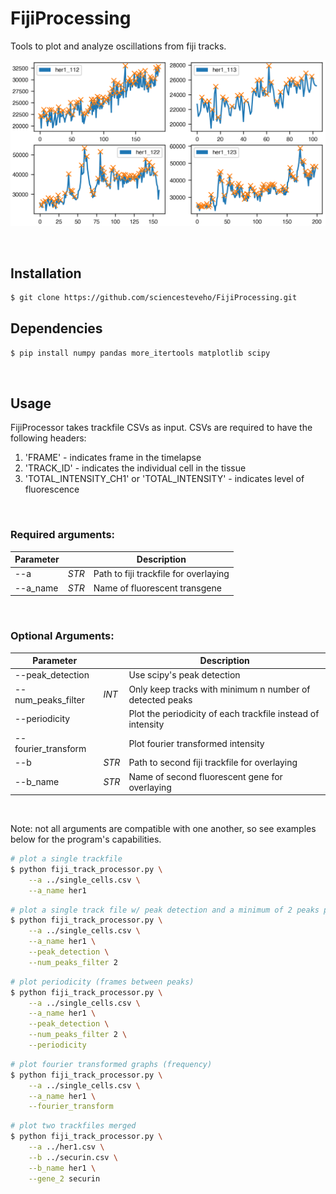 # FijiProcessing
Tools to plot and analyze oscillations from fiji tracks.
&nbsp;
<div align="center">
    <img src='images/plot_example.png'>
</div>

&nbsp;

## Installation

```sh
$ git clone https://github.com/sciencesteveho/FijiProcessing.git
```

## Dependencies

```sh
$ pip install numpy pandas more_itertools matplotlib scipy
```

&nbsp;

## Usage
FijiProcessor takes trackfile CSVs as input. CSVs are required to have the following headers:
1. 'FRAME' - indicates frame in the timelapse
2. 'TRACK_ID' - indicates the individual cell in the tissue
3. 'TOTAL_INTENSITY_CH1' or 'TOTAL_INTENSITY' - indicates level of fluorescence

&nbsp;

### Required arguments:
| Parameter     |       | Description                           |
|---------------|-------|---------------------------------------|
| --a | _STR_ | Path to fiji trackfile for overlaying |
| --a_name      | _STR_ | Name of fluorescent transgene         |

&nbsp;

### Optional Arguments:
| Parameter           |       | Description                                                 |
|---------------------|-------|-------------------------------------------------------------|
| --peak_detection    |       | Use scipy's peak detection                                  |
| --num_peaks_filter  | _INT_ | Only keep tracks with minimum n number of detected peaks    |
| --periodicity       |       | Plot the periodicity of each trackfile instead of intensity |
| --fourier_transform |       | Plot fourier transformed intensity                          |
| --b       | _STR_ | Path to second fiji trackfile for overlaying                |
| --b_name            | _STR_ | Name of second fluorescent gene for overlaying              |

&nbsp;

Note: not all arguments are compatible with one another, so see examples below for the program's capabilities.
```sh
# plot a single trackfile
$ python fiji_track_processor.py \
    --a ../single_cells.csv \
    --a_name her1 
```

```sh
# plot a single track file w/ peak detection and a minimum of 2 peaks per dataset
$ python fiji_track_processor.py \
    --a ../single_cells.csv \
    --a_name her1 \
    --peak_detection \
    --num_peaks_filter 2
```

```sh
# plot periodicity (frames between peaks)
$ python fiji_track_processor.py \
    --a ../single_cells.csv \
    --a_name her1 \
    --peak_detection \
    --num_peaks_filter 2 \
    --periodicity
```

```sh
# plot fourier transformed graphs (frequency)
$ python fiji_track_processor.py \
    --a ../single_cells.csv \
    --a_name her1 \
    --fourier_transform
```

```sh
# plot two trackfiles merged
$ python fiji_track_processor.py \
    --a ../her1.csv \
    --b ../securin.csv \
    --b_name her1 \
    --gene_2 securin 
```





